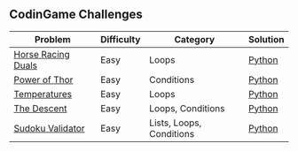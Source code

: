 ## CodinGame Challenges

| Problem | Difficulty | Category | Solution |      
|---------|------------|----------|----------|
[Horse Racing Duals](https://www.codingame.com/ide/puzzle/horse-racing-duals) | Easy | Loops | [Python](./Python/HorseRacingDuels.py) 
[Power of Thor](https://www.codingame.com/multiplayer/codegolf/power-of-thor) | Easy | Conditions | [Python](./Python/PowerOfThor.py) 
[Temperatures](https://www.codingame.com/multiplayer/codegolf/temperature-code-golf) | Easy | Loops | [Python](./Python/Temperatures.py) 
[The Descent](https://www.codingame.com/ide/puzzle/the-descent) | Easy | Loops, Conditions | [Python](./Python/TheDescent.py) 
[Sudoku Validator](https://www.codingame.com/ide/puzzle/sudoku-validator) | Easy | Lists, Loops, Conditions | [Python](./Python/SudokuValidator.py) 
